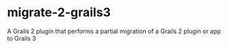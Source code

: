 # migrate-2-grails3
A Grails 2 plugin that performs a partial migration of a Grails 2 plugin or app to Grails 3
